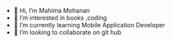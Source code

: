 - 👋 Hi, I’m Mahima Mohanan
- 👀 I’m interested in books ,coding
- 🌱 I’m currently learning Mobile Application Developer
- 💞️ I’m looking to collaborate on git hub
